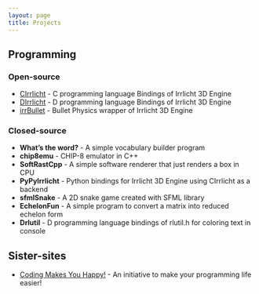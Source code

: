 ```yaml
---
layout: page
title: Projects
---
```



## Programming
### Open-source

* [CIrrlicht](https://github.com/danyalzia/CIrrlicht) - C programming language Bindings of Irrlicht 3D Engine
* [DIrrlicht](https://github.com/danyalzia/DIrrlicht) - D programming language Bindings of Irrlicht 3D Engine
* [irrBullet](https://github.com/danyalzia/irrBullet) - Bullet Physics wrapper of Irrlicht 3D Engine


### Closed-source
* **What’s the word?** - A simple vocabulary builder program
* **chip8emu** - CHIP-8 emulator in C++
* **SoftRastCpp** - A simple software renderer that just renders a box in CPU
* **PyPyIrrlicht** - Python bindings for Irrlicht 3D Engine using CIrrlicht as a backend
* **sfmlSnake** - A 2D snake game created with SFML library
* **EchelonFun** - A simple program to convert a matrix into reduced echelon form
* **Drlutil** - D programming language bindings of rlutil.h for coloring text in console

## Sister-sites
* [Coding Makes You Happy!](http://codingmakesyouhappy.com/) - An initiative to make your programming life easier!


